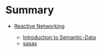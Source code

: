 # Summary

- [Reactive Networking](Networking/README.md)

  - [Introduction to Semantic-Data](Networking\SemanticData\README.md)
  - [sasas](Networking\SemanticData\README.md)


  
